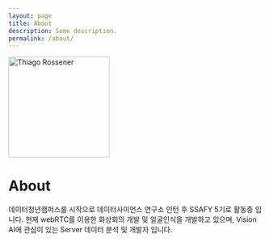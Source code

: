 ```yaml
---
layout: page
title: About
description: Some description.
permalink: /about/
---
```


<img class="img-rounded" src="https://avatars.githubusercontent.com/u/62869880?v=4" alt="Thiago Rossener" width="200">

# About

데이터청년캠퍼스를 시작으로 데이터사이언스 연구소 인턴 후 SSAFY 5기로 활동중 입니다.
현재 webRTC를 이용한 화상회의 개발 및 얼굴인식을 개발하고 있으며,
Vision AI에 관심이 있는 Server 데이터 분석 및 개발자 입니다. 